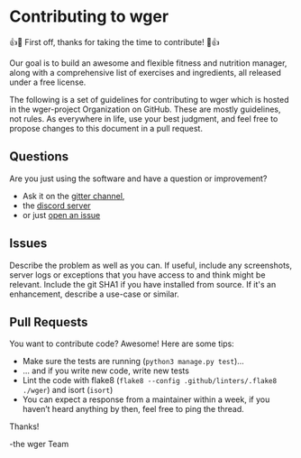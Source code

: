 # Contributing to wger

👍🎉 First off, thanks for taking the time to contribute! 🎉👍

Our goal is to build an awesome and flexible fitness and nutrition manager,
along with a comprehensive list of exercises and ingredients, all released
under a free license.

The following is a set of guidelines for contributing to wger
which is hosted in the wger-project Organization on GitHub.
These are mostly guidelines, not rules. As everywhere in life, use your
best judgment, and feel free to propose changes to this document
in a pull request.

## Questions
Are you just using the software and have a question or improvement?

* Ask it on the [gitter channel](https://gitter.im/wger-project/wger),
* the [discord server](https://discord.gg/rPWFv6W)
* or just [open an issue](https://github.com/wger-project/wger/issues)

## Issues
Describe the problem as well as you can. If useful, include any screenshots,
server logs or exceptions that you have access to and think might be relevant.
Include the git SHA1 if you have installed from source. If it's an enhancement,
describe a use-case or similar.

## Pull Requests
You want to contribute code? Awesome! Here are some tips:

* Make sure the tests are running (``python3 manage.py test``)...
* ... and if you write new code, write new tests
* Lint the code with flake8 (``flake8 --config .github/linters/.flake8 ./wger``)
and isort (``isort``) 
* You can expect a response from a maintainer within a week, if you
haven’t heard anything by then, feel free to ping the thread.


Thanks!

-the wger Team
